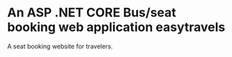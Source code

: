 # An ASP .NET CORE Bus/seat booking web application easytravels
A seat booking website for travelers.
